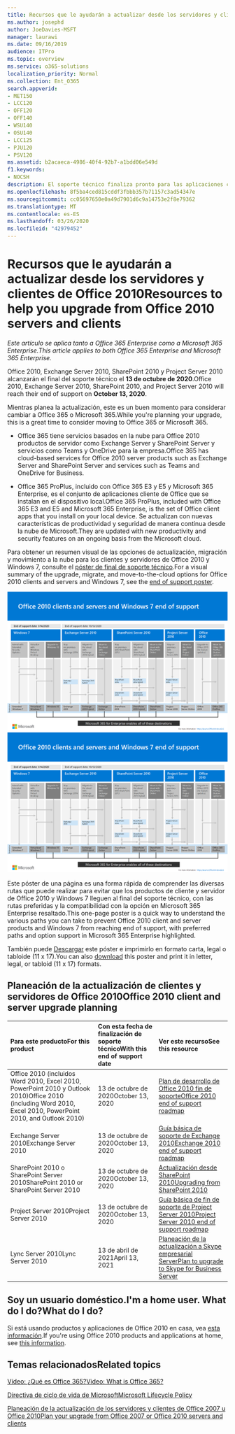 ```yaml
---
title: Recursos que le ayudarán a actualizar desde los servidores y clientes de Office 2010
ms.author: josephd
author: JoeDavies-MSFT
manager: laurawi
ms.date: 09/16/2019
audience: ITPro
ms.topic: overview
ms.service: o365-solutions
localization_priority: Normal
ms.collection: Ent_O365
search.appverid:
- MET150
- LCC120
- OFF120
- OFF140
- WSU140
- OSU140
- LCC125
- PJU120
- PSV120
ms.assetid: b2acaeca-4986-40f4-92b7-a1bdd06e549d
f1.keywords:
- NOCSH
description: El soporte técnico finaliza pronto para las aplicaciones cliente y servidores de Office 2010, y los contratos de soporte personalizados no están disponibles. Use este artículo para empezar a planear la actualización ahora.
ms.openlocfilehash: 8f5ba4ced815cddf3fbbb357b71157c3ad54347e
ms.sourcegitcommit: cc05697650e0a49d7901d6c9a14753e2f8e79362
ms.translationtype: MT
ms.contentlocale: es-ES
ms.lasthandoff: 03/26/2020
ms.locfileid: "42979452"
---
```

# <a name="resources-to-help-you-upgrade-from-office-2010-servers-and-clients"></a><span data-ttu-id="7622b-104">Recursos que le ayudarán a actualizar desde los servidores y clientes de Office 2010</span><span class="sxs-lookup"><span data-stu-id="7622b-104">Resources to help you upgrade from Office 2010 servers and clients</span></span>

<span data-ttu-id="7622b-105">*Este artículo se aplica tanto a Office 365 Enterprise como a Microsoft 365 Enterprise.*</span><span class="sxs-lookup"><span data-stu-id="7622b-105">*This article applies to both Office 365 Enterprise and Microsoft 365 Enterprise.*</span></span>

<span data-ttu-id="7622b-106">Office 2010, Exchange Server 2010, SharePoint 2010 y Project Server 2010 alcanzarán el final del soporte técnico el **13 de octubre de 2020**.</span><span class="sxs-lookup"><span data-stu-id="7622b-106">Office 2010, Exchange Server 2010, SharePoint 2010, and Project Server 2010 will reach their end of support on **October 13, 2020**.</span></span> 

<span data-ttu-id="7622b-107">Mientras planea la actualización, este es un buen momento para considerar cambiar a Office 365 o Microsoft 365.</span><span class="sxs-lookup"><span data-stu-id="7622b-107">While you're planning your upgrade, this is a great time to consider moving to Office 365 or Microsoft 365.</span></span> 

- <span data-ttu-id="7622b-108">Office 365 tiene servicios basados en la nube para Office 2010 productos de servidor como Exchange Server y SharePoint Server y servicios como Teams y OneDrive para la empresa.</span><span class="sxs-lookup"><span data-stu-id="7622b-108">Office 365 has cloud-based services for Office 2010 server products such as Exchange Server and SharePoint Server and services such as Teams and OneDrive for Business.</span></span> 

- <span data-ttu-id="7622b-109">Office 365 ProPlus, incluido con Office 365 E3 y E5 y Microsoft 365 Enterprise, es el conjunto de aplicaciones cliente de Office que se instalan en el dispositivo local.</span><span class="sxs-lookup"><span data-stu-id="7622b-109">Office 365 ProPlus, included with Office 365 E3 and E5 and Microsoft 365 Enterprise, is the set of Office client apps that you install on your local device.</span></span> <span data-ttu-id="7622b-110">Se actualizan con nuevas características de productividad y seguridad de manera continua desde la nube de Microsoft.</span><span class="sxs-lookup"><span data-stu-id="7622b-110">They are updated with new productivity and security features on an ongoing basis from the Microsoft cloud.</span></span>

<span data-ttu-id="7622b-111">Para obtener un resumen visual de las opciones de actualización, migración y movimiento a la nube para los clientes y servidores de Office 2010 y Windows 7, consulte el [póster de final de soporte técnico](./media/upgrade-from-office-2010-servers-and-products/Office2010Windows7EndOfSupport.pdf).</span><span class="sxs-lookup"><span data-stu-id="7622b-111">For a visual summary of the upgrade, migrate, and move-to-the-cloud options for Office 2010 clients and servers and Windows 7, see the [end of support poster](./media/upgrade-from-office-2010-servers-and-products/Office2010Windows7EndOfSupport.pdf).</span></span>

<span data-ttu-id="7622b-112">[![Imagen para la finalización del soporte de los servidores y clientes de Office 2010 y póster de Windows 7](./media/upgrade-from-office-2010-servers-and-products/office2010-windows7-end-of-support.png)](./media/upgrade-from-office-2010-servers-and-products/Office2010Windows7EndOfSupport.pdf)</span><span class="sxs-lookup"><span data-stu-id="7622b-112">[![Image for the end of support for Office 2010 clients and servers and Windows 7 poster](./media/upgrade-from-office-2010-servers-and-products/office2010-windows7-end-of-support.png)](./media/upgrade-from-office-2010-servers-and-products/Office2010Windows7EndOfSupport.pdf)</span></span>

<span data-ttu-id="7622b-113">Este póster de una página es una forma rápida de comprender las diversas rutas que puede realizar para evitar que los productos de cliente y servidor de Office 2010 y Windows 7 lleguen al final del soporte técnico, con las rutas preferidas y la compatibilidad con la opción en Microsoft 365 Enterprise resaltado.</span><span class="sxs-lookup"><span data-stu-id="7622b-113">This one-page poster is a quick way to understand the various paths you can take to prevent Office 2010 client and server products and Windows 7 from reaching end of support, with preferred paths and option support in Microsoft 365 Enterprise highlighted.</span></span>

<span data-ttu-id="7622b-114">También puede [Descargar](https://github.com/MicrosoftDocs/microsoft-365-docs/raw/public/microsoft-365/media/migration-microsoft-365-enterprise-workload/Office2010Windows7EndOfSupport.pdf) este póster e imprimirlo en formato carta, legal o tabloide (11 x 17).</span><span class="sxs-lookup"><span data-stu-id="7622b-114">You can also [download](https://github.com/MicrosoftDocs/microsoft-365-docs/raw/public/microsoft-365/media/migration-microsoft-365-enterprise-workload/Office2010Windows7EndOfSupport.pdf) this poster and print it in letter, legal, or tabloid (11 x 17) formats.</span></span>
      
## <a name="office-2010-client-and-server-upgrade-planning"></a><span data-ttu-id="7622b-115">Planeación de la actualización de clientes y servidores de Office 2010</span><span class="sxs-lookup"><span data-stu-id="7622b-115">Office 2010 client and server upgrade planning</span></span>
  
|<span data-ttu-id="7622b-116">**Para este producto**</span><span class="sxs-lookup"><span data-stu-id="7622b-116">**For this product**</span></span>|<span data-ttu-id="7622b-117">**Con esta fecha de finalización de soporte técnico**</span><span class="sxs-lookup"><span data-stu-id="7622b-117">**With this end of support date**</span></span>|<span data-ttu-id="7622b-118">**Ver este recurso**</span><span class="sxs-lookup"><span data-stu-id="7622b-118">**See this resource**</span></span>|
|:-----|:-----|:-----|
|<span data-ttu-id="7622b-119">Office 2010 (incluidos Word 2010, Excel 2010, PowerPoint 2010 y Outlook 2010)</span><span class="sxs-lookup"><span data-stu-id="7622b-119">Office 2010 (including Word 2010, Excel 2010, PowerPoint 2010, and Outlook 2010)</span></span>  <br/> | <span data-ttu-id="7622b-120">13 de octubre de 2020</span><span class="sxs-lookup"><span data-stu-id="7622b-120">October 13, 2020</span></span> |[<span data-ttu-id="7622b-121">Plan de desarrollo de Office 2010 fin de soporte</span><span class="sxs-lookup"><span data-stu-id="7622b-121">Office 2010 end of support roadmap</span></span>](https://docs.microsoft.com/DeployOffice/office-2010-end-support-roadmap) <br/> |
|<span data-ttu-id="7622b-122">Exchange Server 2010</span><span class="sxs-lookup"><span data-stu-id="7622b-122">Exchange Server 2010</span></span>  <br/> | <span data-ttu-id="7622b-123">13 de octubre de 2020</span><span class="sxs-lookup"><span data-stu-id="7622b-123">October 13, 2020</span></span>  |[<span data-ttu-id="7622b-124">Guía básica de soporte de Exchange 2010</span><span class="sxs-lookup"><span data-stu-id="7622b-124">Exchange 2010 end of support roadmap</span></span>](exchange-2010-end-of-support.md) <br/> |
|<span data-ttu-id="7622b-125">SharePoint 2010 o SharePoint Server 2010</span><span class="sxs-lookup"><span data-stu-id="7622b-125">SharePoint 2010 or SharePoint Server 2010</span></span>  <br/> | <span data-ttu-id="7622b-126">13 de octubre de 2020</span><span class="sxs-lookup"><span data-stu-id="7622b-126">October 13, 2020</span></span> |[<span data-ttu-id="7622b-127">Actualización desde SharePoint 2010</span><span class="sxs-lookup"><span data-stu-id="7622b-127">Upgrading from SharePoint 2010</span></span>](upgrade-from-sharepoint-2010.md) <br/> |
|<span data-ttu-id="7622b-128">Project Server 2010</span><span class="sxs-lookup"><span data-stu-id="7622b-128">Project Server 2010</span></span> <br/> | <span data-ttu-id="7622b-129">13 de octubre de 2020</span><span class="sxs-lookup"><span data-stu-id="7622b-129">October 13, 2020</span></span> | [<span data-ttu-id="7622b-130">Guía básica de fin de soporte de Project Server 2010</span><span class="sxs-lookup"><span data-stu-id="7622b-130">Project Server 2010 end of support roadmap</span></span>](project-server-2010-end-of-support.md) <br/> |
|<span data-ttu-id="7622b-131">Lync Server 2010</span><span class="sxs-lookup"><span data-stu-id="7622b-131">Lync Server 2010</span></span> <br/> | <span data-ttu-id="7622b-132">13 de abril de 2021</span><span class="sxs-lookup"><span data-stu-id="7622b-132">April 13, 2021</span></span> | [<span data-ttu-id="7622b-133">Planeación de la actualización a Skype empresarial Server</span><span class="sxs-lookup"><span data-stu-id="7622b-133">Plan to upgrade to Skype for Business Server</span></span>](https://docs.microsoft.com/skypeforbusiness/plan-your-deployment/upgrade) <br/> |
    
## <a name="im-a-home-user-what-do-i-do"></a><span data-ttu-id="7622b-134">Soy un usuario doméstico.</span><span class="sxs-lookup"><span data-stu-id="7622b-134">I'm a home user.</span></span> <span data-ttu-id="7622b-135">What do I do?</span><span class="sxs-lookup"><span data-stu-id="7622b-135">What do I do?</span></span>

<span data-ttu-id="7622b-136">Si está usando productos y aplicaciones de Office 2010 en casa, vea [esta información](plan-upgrade-previous-versions-office.md#im-a-home-user-what-do-i-do).</span><span class="sxs-lookup"><span data-stu-id="7622b-136">If you're using Office 2010 products and applications at home, see [this information](plan-upgrade-previous-versions-office.md#im-a-home-user-what-do-i-do).</span></span>

## <a name="related-topics"></a><span data-ttu-id="7622b-137">Temas relacionados</span><span class="sxs-lookup"><span data-stu-id="7622b-137">Related topics</span></span>

[<span data-ttu-id="7622b-138">Vídeo: ¿Qué es Office 365?</span><span class="sxs-lookup"><span data-stu-id="7622b-138">Video: What is Office 365?</span></span>](https://support.office.com/article/847caf12-2589-452c-8aca-1c009797678b.aspx)
  
[<span data-ttu-id="7622b-139">Directiva de ciclo de vida de Microsoft</span><span class="sxs-lookup"><span data-stu-id="7622b-139">Microsoft Lifecycle Policy</span></span>](https://go.microsoft.com/fwlink/?linkid=865200)

[<span data-ttu-id="7622b-140">Planeación de la actualización de los servidores y clientes de Office 2007 u Office 2010</span><span class="sxs-lookup"><span data-stu-id="7622b-140">Plan your upgrade from Office 2007 or Office 2010 servers and clients</span></span>](plan-upgrade-previous-versions-office.md)

